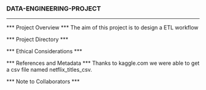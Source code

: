 ### DATA-ENGINEERING-PROJECT
---

*** Project Overview ***
The aim of this project is to design a ETL workflow 







*** Project Directory ***












*** Ethical Considerations ***

















*** References and Metadata ***
Thanks to kaggle.com we were able to get a csv file named netflix_titles_csv.













*** Note to Collaborators ***

